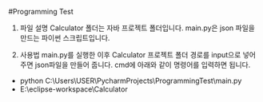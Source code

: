#Programming Test

1. 파일 설명
Calculator 폴더는 자바 프로젝트 폴더입니다.
main.py은 json 파일을 만드는 파이썬 스크립트입니다.

2. 사용법
main.py를 실행한 이후 Calculator 프로젝트 폴더 경로를 input으로 넣어주면 json파일을 만들어 줍니다.
cmd에 아래와 같이 명령어를 입력하면 됩니다.

- python C:\Users\USER\PycharmProjects\ProgrammingTest\main.py
- E:\eclipse-workspace\Calculator
